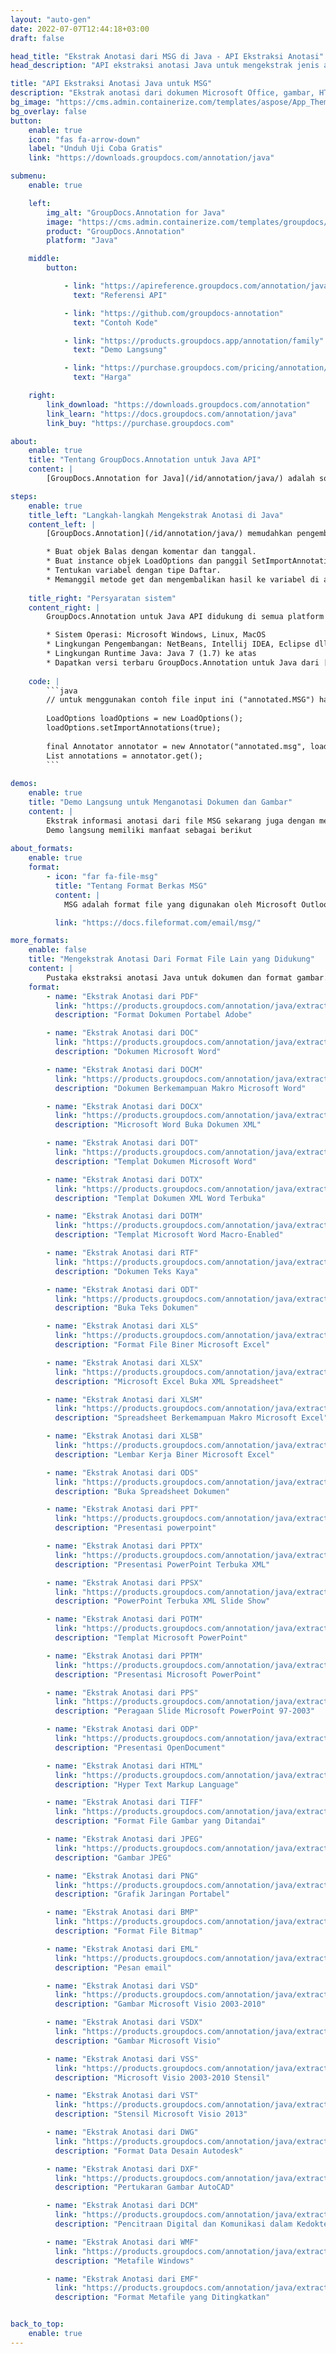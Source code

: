 ```yaml
---
layout: "auto-gen"
date: 2022-07-07T12:44:18+03:00
draft: false

head_title: "Ekstrak Anotasi dari MSG di Java - API Ekstraksi Anotasi"
head_description: "API ekstraksi anotasi Java untuk mengekstrak jenis anotasi populer dari MSG, gambar, gambar, dan format file dokumen."

title: "API Ekstraksi Anotasi Java untuk MSG"
description: "Ekstrak anotasi dari dokumen Microsoft Office, gambar, HTML, gambar, dan format file lainnya dalam semua jenis aplikasi Java."
bg_image: "https://cms.admin.containerize.com/templates/aspose/App_Themes/V3/images/bg/header1.png"
bg_overlay: false
button:
    enable: true
    icon: "fas fa-arrow-down"
    label: "Unduh Uji Coba Gratis"
    link: "https://downloads.groupdocs.com/annotation/java"

submenu:
    enable: true

    left:
        img_alt: "GroupDocs.Annotation for Java"
        image: "https://cms.admin.containerize.com/templates/groupdocs/images/product-logos/90x90-noborder/groupdocs-annotation-java.png"
        product: "GroupDocs.Annotation"
        platform: "Java"

    middle:
        button:

            - link: "https://apireference.groupdocs.com/annotation/java"
              text: "Referensi API"

            - link: "https://github.com/groupdocs-annotation"
              text: "Contoh Kode"

            - link: "https://products.groupdocs.app/annotation/family"
              text: "Demo Langsung"

            - link: "https://purchase.groupdocs.com/pricing/annotation/java"
              text: "Harga"

    right:
        link_download: "https://downloads.groupdocs.com/annotation"
        link_learn: "https://docs.groupdocs.com/annotation/java"
        link_buy: "https://purchase.groupdocs.com"

about:
    enable: true
    title: "Tentang GroupDocs.Annotation untuk Java API"
    content: |
        [GroupDocs.Annotation for Java](/id/annotation/java/) adalah solusi manajemen anotasi tingkat lanjut, yang memungkinkan pengembang untuk melihat, menambah, memperbarui, menghapus, mengekstrak, dan mengekspor anotasi dari gambar dan format file dokumen. Pengguna dapat dengan mudah mengekstrak komentar, catatan, komentar, dan berbagai jenis anotasi termasuk teks, grafik, dan tanda air dari PDF, HTML, dokumen Microsoft Word, spreadsheet Excel, diagram Visio, presentasi PowerPoint, gambar, gambar, dan banyak format file lainnya. Fitur pemrosesan anotasi dapat secara akurat membaca anotasi dari dokumen yang diimpor dan memungkinkan mengekspor kembali ke format file asli atau yang diinginkan setelah menerapkan penyesuaian anotasi.

steps:
    enable: true
    title_left: "Langkah-langkah Mengekstrak Anotasi di Java"
    content_left: |
        [GroupDocs.Annotation](/id/annotation/java/) memudahkan pengembang Java untuk membuat anotasi pada dokumen dan mengekstrak informasi anotasi dari file MSG dalam aplikasi berbasis Java dengan menerapkan beberapa langkah mudah.

        * Buat objek Balas dengan komentar dan tanggal.
        * Buat instance objek LoadOptions dan panggil SetImportAnnotations dengan argumen yang benar.
        * Tentukan variabel dengan tipe Daftar.
        * Memanggil metode get dan mengembalikan hasil ke variabel di atas.
        
    title_right: "Persyaratan sistem"
    content_right: |
        GroupDocs.Annotation untuk Java API didukung di semua platform dan sistem operasi utama. Sebelum menjalankan kode di bawah ini, pastikan Anda telah menginstal prasyarat berikut di sistem Anda.

        * Sistem Operasi: Microsoft Windows, Linux, MacOS
        * Lingkungan Pengembangan: NetBeans, Intellij IDEA, Eclipse dll
        * Lingkungan Runtime Java: Java 7 (1.7) ke atas
        * Dapatkan versi terbaru GroupDocs.Annotation untuk Java dari [GroupDocs Artifact Repository](https://repository.groupdocs.com/webapp/#/artifacts/browse/tree/General/repo/com/groupdocs/groupdocs-annotation)
        
    code: |
        ```java
        // untuk menggunakan contoh file input ini ("annotated.MSG") harus dengan anotasi
         
        LoadOptions loadOptions = new LoadOptions();
        loadOptions.setImportAnnotations(true);
        
        final Annotator annotator = new Annotator("annotated.msg", loadOptions);
        List annotations = annotator.get();
        ```
        
demos:
    enable: true
    title: "Demo Langsung untuk Menganotasi Dokumen dan Gambar"
    content: |
        Ekstrak informasi anotasi dari file MSG sekarang juga dengan mengunjungi situs web [GroupDocs.Annotation](https://products.groupdocs.app/annotation/family).  
        Demo langsung memiliki manfaat sebagai berikut
        
about_formats:
    enable: true
    format:
        - icon: "far fa-file-msg"
          title: "Tentang Format Berkas MSG"
          content: |
            MSG adalah format file yang digunakan oleh Microsoft Outlook dan Exchange untuk menyimpan pesan email, kontak, janji temu, atau tugas lainnya. Pesan tersebut mungkin berisi satu atau beberapa bidang email, dengan pengirim, penerima, subjek, tanggal, dan isi pesan, atau informasi kontak, rincian janji temu, dan satu atau lebih spesifikasi tugas. Properti yang membentuk objek Pesan, termasuk juga merupakan bagian dari file MSG. File MSG memiliki header, isi pesan utama, dan hyperlink sebagai teks ASCII biasa. File MSG juga cocok dengan program yang membutuhkan Antarmuka Pemrograman Aplikasi Pesan Microsoft (MAPI).

          link: "https://docs.fileformat.com/email/msg/"

more_formats:
    enable: false
    title: "Mengekstrak Anotasi Dari Format File Lain yang Didukung"
    content: |
        Pustaka ekstraksi anotasi Java untuk dokumen dan format gambar. Dapatkan detail anotasi dari beberapa format file populer seperti yang dinyatakan di bawah ini.
    format: 
        - name: "Ekstrak Anotasi dari PDF"
          link: "https://products.groupdocs.com/annotation/java/extract/pdf/"
          description: "Format Dokumen Portabel Adobe"

        - name: "Ekstrak Anotasi dari DOC"
          link: "https://products.groupdocs.com/annotation/java/extract/doc/"
          description: "Dokumen Microsoft Word"

        - name: "Ekstrak Anotasi dari DOCM"
          link: "https://products.groupdocs.com/annotation/java/extract/docm/"
          description: "Dokumen Berkemampuan Makro Microsoft Word"

        - name: "Ekstrak Anotasi dari DOCX"
          link: "https://products.groupdocs.com/annotation/java/extract/docx/"
          description: "Microsoft Word Buka Dokumen XML"

        - name: "Ekstrak Anotasi dari DOT"
          link: "https://products.groupdocs.com/annotation/java/extract/dot/"
          description: "Templat Dokumen Microsoft Word"

        - name: "Ekstrak Anotasi dari DOTX"
          link: "https://products.groupdocs.com/annotation/java/extract/dotx/"
          description: "Templat Dokumen XML Word Terbuka"

        - name: "Ekstrak Anotasi dari DOTM"
          link: "https://products.groupdocs.com/annotation/java/extract/dotm/"
          description: "Templat Microsoft Word Macro-Enabled"

        - name: "Ekstrak Anotasi dari RTF"
          link: "https://products.groupdocs.com/annotation/java/extract/rtf/"
          description: "Dokumen Teks Kaya"

        - name: "Ekstrak Anotasi dari ODT"
          link: "https://products.groupdocs.com/annotation/java/extract/odt/"
          description: "Buka Teks Dokumen"

        - name: "Ekstrak Anotasi dari XLS"
          link: "https://products.groupdocs.com/annotation/java/extract/xls/"
          description: "Format File Biner Microsoft Excel"

        - name: "Ekstrak Anotasi dari XLSX"
          link: "https://products.groupdocs.com/annotation/java/extract/xlsx/"
          description: "Microsoft Excel Buka XML Spreadsheet"

        - name: "Ekstrak Anotasi dari XLSM"
          link: "https://products.groupdocs.com/annotation/java/extract/xlsm/"
          description: "Spreadsheet Berkemampuan Makro Microsoft Excel"

        - name: "Ekstrak Anotasi dari XLSB"
          link: "https://products.groupdocs.com/annotation/java/extract/xlsb/"
          description: "Lembar Kerja Biner Microsoft Excel"

        - name: "Ekstrak Anotasi dari ODS"
          link: "https://products.groupdocs.com/annotation/java/extract/ods/"
          description: "Buka Spreadsheet Dokumen"

        - name: "Ekstrak Anotasi dari PPT"
          link: "https://products.groupdocs.com/annotation/java/extract/ppt/"
          description: "Presentasi powerpoint"

        - name: "Ekstrak Anotasi dari PPTX"
          link: "https://products.groupdocs.com/annotation/java/extract/pptx/"
          description: "Presentasi PowerPoint Terbuka XML"

        - name: "Ekstrak Anotasi dari PPSX"
          link: "https://products.groupdocs.com/annotation/java/extract/ppsx/"
          description: "PowerPoint Terbuka XML Slide Show"

        - name: "Ekstrak Anotasi dari POTM"
          link: "https://products.groupdocs.com/annotation/java/extract/potm/"
          description: "Templat Microsoft PowerPoint"

        - name: "Ekstrak Anotasi dari PPTM"
          link: "https://products.groupdocs.com/annotation/java/extract/pptm/"
          description: "Presentasi Microsoft PowerPoint"

        - name: "Ekstrak Anotasi dari PPS"
          link: "https://products.groupdocs.com/annotation/java/extract/pps/"
          description: "Peragaan Slide Microsoft PowerPoint 97-2003"

        - name: "Ekstrak Anotasi dari ODP"
          link: "https://products.groupdocs.com/annotation/java/extract/odp/"
          description: "Presentasi OpenDocument"

        - name: "Ekstrak Anotasi dari HTML"
          link: "https://products.groupdocs.com/annotation/java/extract/html/"
          description: "Hyper Text Markup Language"

        - name: "Ekstrak Anotasi dari TIFF"
          link: "https://products.groupdocs.com/annotation/java/extract/tiff/"
          description: "Format File Gambar yang Ditandai"

        - name: "Ekstrak Anotasi dari JPEG"
          link: "https://products.groupdocs.com/annotation/java/extract/jpeg/"
          description: "Gambar JPEG"

        - name: "Ekstrak Anotasi dari PNG"
          link: "https://products.groupdocs.com/annotation/java/extract/png/"
          description: "Grafik Jaringan Portabel"

        - name: "Ekstrak Anotasi dari BMP"
          link: "https://products.groupdocs.com/annotation/java/extract/bmp/"
          description: "Format File Bitmap"

        - name: "Ekstrak Anotasi dari EML"
          link: "https://products.groupdocs.com/annotation/java/extract/eml/"
          description: "Pesan email"

        - name: "Ekstrak Anotasi dari VSD"
          link: "https://products.groupdocs.com/annotation/java/extract/vsd/"
          description: "Gambar Microsoft Visio 2003-2010"

        - name: "Ekstrak Anotasi dari VSDX"
          link: "https://products.groupdocs.com/annotation/java/extract/vsdx/"
          description: "Gambar Microsoft Visio"

        - name: "Ekstrak Anotasi dari VSS"
          link: "https://products.groupdocs.com/annotation/java/extract/vss/"
          description: "Microsoft Visio 2003-2010 Stensil"

        - name: "Ekstrak Anotasi dari VST"
          link: "https://products.groupdocs.com/annotation/java/extract/vst/"
          description: "Stensil Microsoft Visio 2013"

        - name: "Ekstrak Anotasi dari DWG"
          link: "https://products.groupdocs.com/annotation/java/extract/dwg/"
          description: "Format Data Desain Autodesk"

        - name: "Ekstrak Anotasi dari DXF"
          link: "https://products.groupdocs.com/annotation/java/extract/dxf/"
          description: "Pertukaran Gambar AutoCAD"

        - name: "Ekstrak Anotasi dari DCM"
          link: "https://products.groupdocs.com/annotation/java/extract/dcm/"
          description: "Pencitraan Digital dan Komunikasi dalam Kedokteran"

        - name: "Ekstrak Anotasi dari WMF"
          link: "https://products.groupdocs.com/annotation/java/extract/wmf/"
          description: "Metafile Windows"

        - name: "Ekstrak Anotasi dari EMF"
          link: "https://products.groupdocs.com/annotation/java/extract/emf/"
          description: "Format Metafile yang Ditingkatkan"


back_to_top:
    enable: true
---
```

